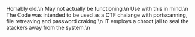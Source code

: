 Horrably old.\n
May not actually be functioning.\n
Use with this in mind.\n
The Code was intended to be used as a CTF chalange with portscanning, file retreaving and password craking.\n
IT employs a chroot jail to seal the atackers away from the system.\n

